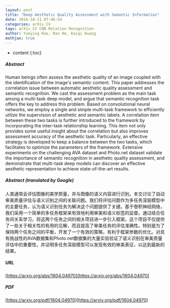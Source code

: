 ```yaml
---
layout: post
title: "Deep Aesthetic Quality Assessment with Semantic Information"
date: 2016-10-21 07:46:54
categories: arXiv_CV
tags: arXiv_CV CNN Relation Recognition
author: Yueying Kao, Ran He, Kaiqi Huang
mathjax: true
---
```


* content
{:toc}

##### Abstract
Human beings often assess the aesthetic quality of an image coupled with the identification of the image's semantic content. This paper addresses the correlation issue between automatic aesthetic quality assessment and semantic recognition. We cast the assessment problem as the main task among a multi-task deep model, and argue that semantic recognition task offers the key to address this problem. Based on convolutional neural networks, we employ a single and simple multi-task framework to efficiently utilize the supervision of aesthetic and semantic labels. A correlation item between these two tasks is further introduced to the framework by incorporating the inter-task relationship learning. This item not only provides some useful insight about the correlation but also improves assessment accuracy of the aesthetic task. Particularly, an effective strategy is developed to keep a balance between the two tasks, which facilitates to optimize the parameters of the framework. Extensive experiments on the challenging AVA dataset and Photo.net dataset validate the importance of semantic recognition in aesthetic quality assessment, and demonstrate that multi-task deep models can discover an effective aesthetic representation to achieve state-of-the-art results.

##### Abstract (translated by Google)
人类通常会评估图像的美学质量，并与图像的语义内容进行识别。本文讨论了自动审美质量评估与语义识别之间的关联问题。我们将评估问题作为多任务深层模型中的主要任务，认为语义识别任务为解决这个问题提供了关键。基于卷积神经网络，我们采用一个简单的多任务框架来有效地利用审美和语义标签的监督。通过结合任务间关系学习，将这两个任务之间的相关项目进一步引入框架。这个项目不仅提供了一些关于相关性的有用的见解，而且提高了审美任务的评估准确性。特别是为了保持两个任务之间的平衡，开发了一个有效的策略，有利于框架参数的优化。对具有挑战性的AVA数据集和Photo.net数据集的大量实验验证了语义识别在审美质量评估中的重要性，并证明多任务深层模型可以发现有效的审美表征，以达到最新的结果。

##### URL
[https://arxiv.org/abs/1604.04970](https://arxiv.org/abs/1604.04970)

##### PDF
[https://arxiv.org/pdf/1604.04970](https://arxiv.org/pdf/1604.04970)

